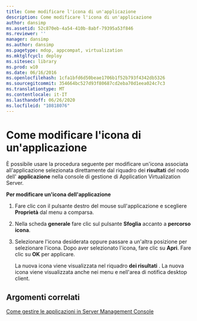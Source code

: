 ```yaml
---
title: Come modificare l'icona di un'applicazione
description: Come modificare l'icona di un'applicazione
author: dansimp
ms.assetid: 52c870eb-4a54-410b-8abf-79395a53f846
ms.reviewer: ''
manager: dansimp
ms.author: dansimp
ms.pagetype: mdop, appcompat, virtualization
ms.mktglfcycl: deploy
ms.sitesec: library
ms.prod: w10
ms.date: 06/16/2016
ms.openlocfilehash: 1cfa1bfd6d50beae1706b1f52b793f4342db5326
ms.sourcegitcommit: 354664bc527d93f80687cd2eba70d1eea024c7c3
ms.translationtype: MT
ms.contentlocale: it-IT
ms.lasthandoff: 06/26/2020
ms.locfileid: "10818076"
---
```

# Come modificare l'icona di un'applicazione


È possibile usare la procedura seguente per modificare un'icona associata all'applicazione selezionata direttamente dal riquadro dei **risultati** del nodo dell' **applicazione** nella console di gestione di Application Virtualization Server.

**Per modificare un'icona dell'applicazione**

1.  Fare clic con il pulsante destro del mouse sull'applicazione e scegliere **Proprietà** dal menu a comparsa.

2.  Nella scheda **generale** fare clic sul pulsante **Sfoglia** accanto a **percorso icona**.

3.  Selezionare l'icona desiderata oppure passare a un'altra posizione per selezionare l'icona. Dopo aver selezionato l'icona, fare clic su **Apri**. Fare clic su **OK** per applicare.

    La nuova icona viene visualizzata nel riquadro **dei risultati** . La nuova icona viene visualizzata anche nei menu e nell'area di notifica desktop client.

## Argomenti correlati


[Come gestire le applicazioni in Server Management Console](how-to-manage-applications-in-the-server-management-console.md)

 

 





